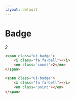 ```yaml
---
layout: default
---
```


# Badge

<span class="ui-badge">
    <i class="fa fa-bell"></i>
    <em class="count">2</em>
</span>

```html
<span class="ui-badge">
    <i class="fa fa-bell"></i>
    <em class="count">2</em>
</span>
```

<span class="ui-badge">
    <i class="fa fa-bell"></i>
    <em class="point"></em>
</span>

```html
<span class="ui-badge">
    <i class="fa fa-bell"></i>
    <em class="point"></em>
</span>
```